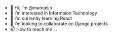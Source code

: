 - 👋 Hi, I’m @manueljo
- 👀 I’m interested in Informaion Technology
- 🌱 I’m currently learning React
- 💞️ I’m looking to collaborate on Django projects
- 📫 How to reach me ...

<!---
manueljo/manueljo is a ✨ special ✨ repository because its `README.md` (this file) appears on your GitHub profile.
You can click the Preview link to take a look at your changes.
--->

